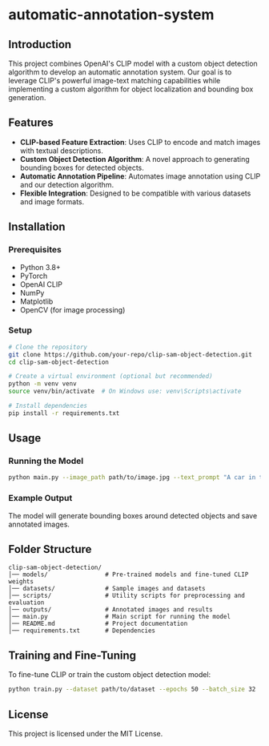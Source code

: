 # automatic-annotation-system

## Introduction
This project combines OpenAI's CLIP model with a custom object detection algorithm to develop an automatic annotation system. Our goal is to leverage CLIP's powerful image-text matching capabilities while implementing a custom algorithm for object localization and bounding box generation.

## Features
- **CLIP-based Feature Extraction**: Uses CLIP to encode and match images with textual descriptions.
- **Custom Object Detection Algorithm**: A novel approach to generating bounding boxes for detected objects.
- **Automatic Annotation Pipeline**: Automates image annotation using CLIP and our detection algorithm.
- **Flexible Integration**: Designed to be compatible with various datasets and image formats.

## Installation
### Prerequisites
- Python 3.8+
- PyTorch
- OpenAI CLIP
- NumPy
- Matplotlib
- OpenCV (for image processing)

### Setup
```bash
# Clone the repository
git clone https://github.com/your-repo/clip-sam-object-detection.git
cd clip-sam-object-detection

# Create a virtual environment (optional but recommended)
python -m venv venv
source venv/bin/activate  # On Windows use: venv\Scripts\activate

# Install dependencies
pip install -r requirements.txt
```

## Usage
### Running the Model
```bash
python main.py --image_path path/to/image.jpg --text_prompt "A car in the image"
```

### Example Output
The model will generate bounding boxes around detected objects and save annotated images.

## Folder Structure
```
clip-sam-object-detection/
│── models/                # Pre-trained models and fine-tuned CLIP weights
│── datasets/              # Sample images and datasets
│── scripts/               # Utility scripts for preprocessing and evaluation
│── outputs/               # Annotated images and results
│── main.py                # Main script for running the model
│── README.md              # Project documentation
│── requirements.txt       # Dependencies
```

## Training and Fine-Tuning
To fine-tune CLIP or train the custom object detection model:
```bash
python train.py --dataset path/to/dataset --epochs 50 --batch_size 32
```

## License
This project is licensed under the MIT License.

